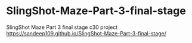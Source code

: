 # SlingShot-Maze-Part-3-final-stage
SlingShot Maze Part 3 final stage c30 project
https://sandeep109.github.io/SlingShot-Maze-Part-3-final-stage/
